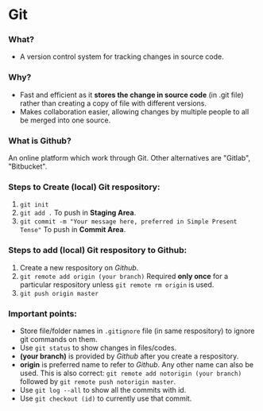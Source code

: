 # Git
### What?
- A version control system for tracking changes in source code.

### Why?
- Fast and efficient as it **stores the change in source code** (in .git file) rather than creating a copy of file with different versions.
- Makes collaboration easier, allowing changes by multiple people to all be merged into one source.

### What is Github?
An online platform which work through Git. Other alternatives are "Gitlab", "Bitbucket".

### Steps to Create (local) Git respository:
1. `git init`
2. `git add .` To push in **Staging Area**.
3. `git commit -m "Your message here, preferred in Simple Present Tense"` To push in **Commit Area**.

### Steps to add (local) Git respository to Github:
1. Create a new respository on *Github*.
2. `git remote add origin (your branch)` Required **only once** for a particular respository unless `git remote rm origin` is used.
3. `git push origin master`

### Important points:
- Store file/folder names in `.gitignore` file (in same respository) to ignore git commands on them.
- Use `git status` to show changes in files/codes.
- **(your branch)** is provided by *Github* after you create a respository.
- **origin** is preferred name to refer to *Github*. Any other name can also be used. This is also correct: `git remote add notorigin (your branch)` followed by `git remote push notorigin master`.
- Use `git log --all` to show all the commits with id.
- Use `git checkout (id)` to currently use that commit.
